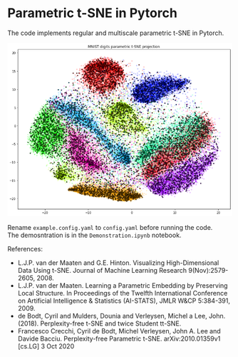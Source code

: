# Parametric t-SNE in Pytorch

The code implements regular and multiscale parametric t-SNE in Pytorch.

![image](demo_mnist.png)

Rename `example.config.yaml` to `config.yaml` before running the code.  
The demosntration is in the `Demonstration.ipynb` notebook.

References:  

  * L.J.P. van der Maaten and G.E. Hinton. Visualizing High-Dimensional Data Using t-SNE. Journal of Machine Learning Research 9(Nov):2579-2605, 2008.
  * L.J.P. van der Maaten. Learning a Parametric Embedding by Preserving Local Structure. In Proceedings of the Twelfth International Conference on Artificial Intelligence & Statistics (AI-STATS), JMLR W&CP 5:384-391, 2009.
  * de Bodt, Cyril and Mulders, Dounia and Verleysen, Michel a Lee, John. (2018). Perplexity-free t-SNE and twice Student tt-SNE. 
  * Francesco Crecchi, Cyril de Bodt, Michel Verleysen, John A. Lee and Davide Bacciu. Perplexity-free Parametric t-SNE. arXiv:2010.01359v1  [cs.LG]  3 Oct 2020 
